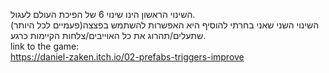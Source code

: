 השינוי הראשון הינו שינוי 6 של הפיכת העולם לעגול.<br />
השינוי השני שאני בחרתי להוסיף היא האפשרות להשתמש בפצצה(פעמיים לכל היותר) שתעלים/תהרוג את כל האוייבים/צלחות הקיימות כרגע.<br />
link to the game:<br />https://daniel-zaken.itch.io/02-prefabs-triggers-improve
